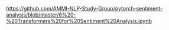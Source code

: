 https://github.com/AMMI-NLP-Study-Group/pytorch-sentiment-analysis/blob/master/6%20-%20Transformers%20for%20Sentiment%20Analysis.ipynb